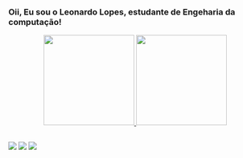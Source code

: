 ### Oii,  Eu sou o Leonardo Lopes, estudante de Engeharia da computação!
<div align="center">
  <a href="https://github.com/BiggiePericles">
  <img height="180em" src="https://github-readme-stats.vercel.app/api?username=BiggiePericles&show_icons=true&theme=dark&include_all_commits=true&count_private=true"/>
  <img height="180em" src="https://github-readme-stats.vercel.app/api/top-langs/?username=BiggiePericles&layout=compact&langs_count=7&theme=dark"/>
</div>
  
  ##
 
<div> 
  <a href="https://instagram.com/biggiepericles" target="_blank"><img src="https://img.shields.io/badge/-Instagram-%23E4405F?style=for-the-badge&logo=instagram&logoColor=white" target="_blank"></a>
  <a href = "mailto:leolopes.santos00@gmail.com"><img src="https://img.shields.io/badge/-Gmail-%23333?style=for-the-badge&logo=gmail&logoColor=white" target="_blank"></a>
  <a href="https://www.linkedin.com/in/leo4512" target="_blank"><img src="https://img.shields.io/badge/-LinkedIn-%230077B5?style=for-the-badge&logo=linkedin&logoColor=white" target="_blank"></a> 
</div>
